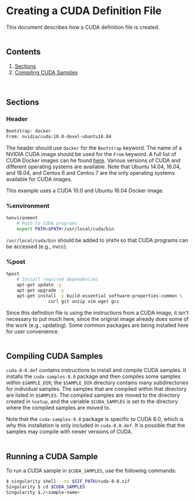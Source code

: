 # Creating a CUDA Definition File
This document describes how a CUDA definition file is created.<br><br>

## Contents
1. [Sections](#sections)
2. [Compiling CUDA Samples](#compiling-cuda-samples)
<br>

## Sections

### Header
```bash
Bootstrap: docker
From: nvidia/cuda:10.0-devel-ubuntu16.04
```

The header should use `docker` for the `Bootstrap` keyword. The name of a NVIDIA CUDA image should be used for the `From` keyword. A full list of CUDA Docker images can he found [here](https://gitlab.com/nvidia/cuda/blob/master/doc/supported-tags.md). Various versions of CUDA and different operating systems are available. Note that Ubuntu 14.04, 16.04, and 18.04, and Centos 6 and Centos 7 are the only operating systems available for CUDA images.

This example uses a CUDA 10.0 and Ubuntu 16.04 Docker image.

### %environment
```bash
%environment
	# Path to CUDA programs
	export PATH=$PATH:/usr/local/cuda/bin
```

`/usr/local/cuda/bin` should be added to `$PATH` so that CUDA programs can be accessed (e.g., nvcc). 

### %post
```bash
%post
	# Install required dependencies
	apt-get update -y
	apt-get upgrade -y
	apt-get install -y build-essential software-properties-common \
                curl git unzip vim wget gcc
```
Since this definition file is using the instructions from a CUDA image, it isn't necessary to put much here, since the original image already does some of the work (e.g., updating). Some common packages are being installed here for user convenience.
<br><br>

## Compiling CUDA Samples
`cuda-8-0.def` contains instructions to install and compile CUDA samples. It installs the `cuda-samples-8.0` package and then compiles some samples within `$SAMPLE_DIR`; the `$SAMPLE_DIR` directory contains many subdirectories for individual samples. The samples that are compiled within that directory are listed in `$SAMPLES`. The compiled samples are moved to the directory created in `%setup`, and the variable `$CUDA_SAMPLES` is set to the directory where the compiled samples are moved to.

Note that the `cuda-samples-8.0` package is specific to CUDA 8.0, which is why this installation is only included in `cuda-8.0.def`. It is possible that the samples may compile with newer versions of CUDA.
<br><br>

## Running a CUDA Sample
To run a CUDA sample in `$CUDA_SAMPLES`, use the following commands:
```bash
$ singularity shell --nv $SIF_PATH/cuda-8-0.sif
Singularity $ cd $CUDA_SAMPLES
Singularity $./<sample-name>
```
